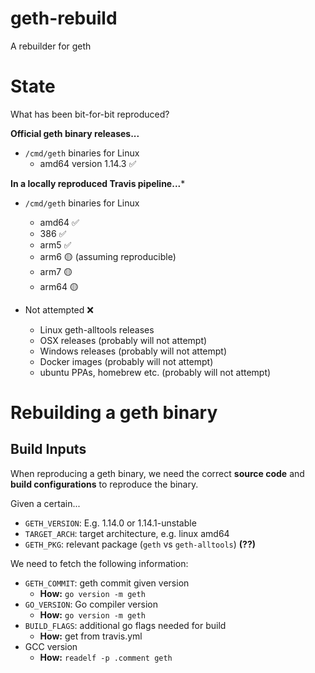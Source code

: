 # geth-rebuild

A rebuilder for geth

# State

What has been bit-for-bit reproduced?

**Official geth binary releases...**

- `/cmd/geth` binaries for Linux
  - amd64 version 1.14.3 ✅

**In a locally reproduced Travis pipeline...***

- `/cmd/geth` binaries for Linux
  - amd64 ✅
  - 386 ✅
  - arm5 ✅
  - arm6 🟡 (assuming reproducible)
  - arm7 🟡
  - arm64 🟡


- Not attempted ❌
  - Linux geth-alltools releases
  - OSX releases (probably will not attempt)
  - Windows releases (probably will not attempt)
  - Docker images  (probably will not attempt)
  - ubuntu PPAs, homebrew etc.  (probably will not attempt)

# Rebuilding a geth binary

## Build Inputs

When reproducing a geth binary, we need the correct **source code** and **build configurations** to reproduce the binary.

Given a certain...

- `GETH_VERSION`: E.g. 1.14.0 or 1.14.1-unstable
- `TARGET_ARCH`: target architecture, e.g. linux amd64
- `GETH_PKG`: relevant package (`geth` vs `geth-alltools`) **(??)**

We need to fetch the following information:

- `GETH_COMMIT`: geth commit given version
  - **How:** `go version -m geth`
- `GO_VERSION`: Go compiler version
  - **How:** `go version -m geth`
- `BUILD_FLAGS`: additional go flags needed for build
  - **How:** get from travis.yml
- GCC version
  - **How:** `readelf -p .comment geth`
